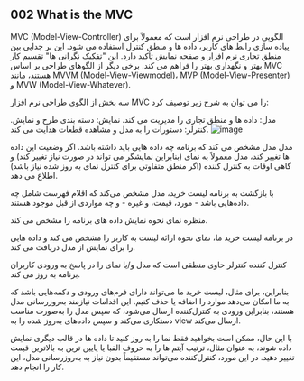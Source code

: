 ## 002 What is the MVC
MVC (Model-View-Controller) الگویی در طراحی نرم افزار است که معمولاً برای پیاده سازی رابط های کاربر، داده ها و منطق کنترل استفاده می شود. این بر جدایی بین منطق تجاری نرم افزار و صفحه نمایش تأکید دارد. این "تفکیک نگرانی ها" تقسیم کار بهتر و نگهداری بهتر را فراهم می کند. برخی دیگر از الگوهای طراحی بر اساس MVC هستند، مانند MVVM (Model-View-Viewmodel)، MVP (Model-View-Presenter) و MVW (Model-View-Whatever).

سه بخش از الگوی طراحی نرم افزار MVC را می توان به شرح زیر توصیف کرد:

مدل: داده ها و منطق تجاری را مدیریت می کند.
نمایش: دسته بندی طرح و نمایش.
کنترلر: دستورات را به مدل و مشاهده قطعات هدایت می کند.
![image](https://developer.mozilla.org/en-US/docs/Glossary/MVC/model-view-controller-light-blue.png)

مدل
مدل مشخص می کند که برنامه چه داده هایی باید داشته باشد. اگر وضعیت این داده ها تغییر کند، مدل معمولاً به نمای (بنابراین نمایشگر می تواند در صورت نیاز تغییر کند) و گاهی اوقات به کنترل کننده (اگر منطق متفاوتی برای کنترل نمای به روز شده نیاز باشد) اطلاع می دهد.

با بازگشت به برنامه لیست خرید، مدل مشخص می‌کند که اقلام فهرست شامل چه داده‌هایی باشد - مورد، قیمت، و غیره - و چه مواردی از قبل موجود هستند.

منظره
نمای نحوه نمایش داده های برنامه را مشخص می کند.

در برنامه لیست خرید ما، نمای نحوه ارائه لیست به کاربر را مشخص می کند و داده هایی را برای نمایش از مدل دریافت می کند.

کنترل کننده
کنترلر حاوی منطقی است که مدل و/یا نمای را در پاسخ به ورودی کاربران برنامه به روز می کند.

بنابراین، برای مثال، لیست خرید ما می‌تواند دارای فرم‌های ورودی و دکمه‌هایی باشد که به ما امکان می‌دهد موارد را اضافه یا حذف کنیم. این اقدامات نیازمند به‌روزرسانی مدل هستند، بنابراین ورودی به کنترل‌کننده ارسال می‌شود، که سپس مدل را به‌صورت مناسب دستکاری می‌کند و سپس داده‌های به‌روز شده را به view ارسال می‌کند.

با این حال، ممکن است بخواهید فقط نما را به روز کنید تا داده ها در قالب دیگری نمایش داده شوند، به عنوان مثال، ترتیب آیتم ها را به حروف الفبا یا پایین ترین به بالاترین قیمت تغییر دهید. در این مورد، کنترل‌کننده می‌تواند مستقیماً بدون نیاز به به‌روزرسانی مدل، این کار را انجام دهد.

